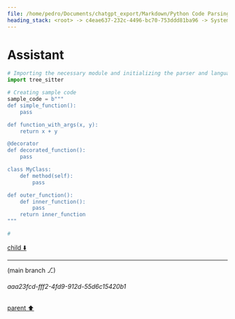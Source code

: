 ```yaml
---
file: /home/pedro/Documents/chatgpt_export/Markdown/Python Code Parsing Simulation.md
heading_stack: <root> -> c4eae637-232c-4496-bc70-753ddd81ba96 -> System -> c5df0cbc-e9fb-4d62-aeed-bcacaa85e110 -> System -> aaa2117c-13e4-4cb9-ba7c-ceab891c0d9c -> User -> Importing the necessary module and initializing the parser and language objects -> Getting the Python language and parser -> Parsing the sample code -> Constructing the query to find all definitions of classes or functions -> Creating the query -> Capturing the nodes -> Displaying the captures -> 8e3bd3ee-59e8-4e34-828c-20572fbdd435 -> Assistant -> aaa2be76-f4f3-4cf3-954a-244cca89494f -> User -> 11dd3286-c68d-4052-98e8-b647a7700959 -> Assistant
---
```

# Assistant

```python
# Importing the necessary module and initializing the parser and language objects
import tree_sitter

# Creating sample code
sample_code = b"""
def simple_function():
    pass

def function_with_args(x, y):
    return x + y

@decorator
def decorated_function():
    pass

class MyClass:
    def method(self):
        pass

def outer_function():
    def inner_function():
        pass
    return inner_function
"""

#
```

[child ⬇️](#aaa23fcd-fff2-4fd9-912d-55d6c15420b1)

---

(main branch ⎇)
###### aaa23fcd-fff2-4fd9-912d-55d6c15420b1
[parent ⬆️](#11dd3286-c68d-4052-98e8-b647a7700959)
